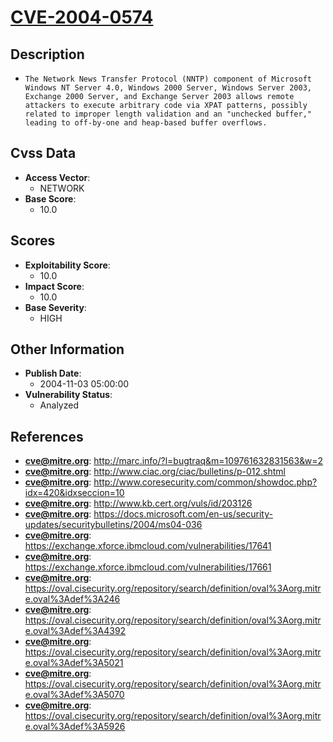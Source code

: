 
# [CVE-2004-0574](https://cve.mitre.org/cgi-bin/cvename.cgi?name=CVE-2004-0574)

## Description

- `The Network News Transfer Protocol (NNTP) component of Microsoft Windows NT Server 4.0, Windows 2000 Server, Windows Server 2003, Exchange 2000 Server, and Exchange Server 2003 allows remote attackers to execute arbitrary code via XPAT patterns, possibly related to improper length validation and an "unchecked buffer," leading to off-by-one and heap-based buffer overflows.`

## Cvss Data

- **Access Vector**:
  - NETWORK
- **Base Score**:
  - 10.0

## Scores

- **Exploitability Score**:
  - 10.0
- **Impact Score**:
  - 10.0
- **Base Severity**:
  - HIGH

## Other Information

- **Publish Date**:
  - 2004-11-03 05:00:00
- **Vulnerability Status**:
  - Analyzed

## References

- **cve@mitre.org**: http://marc.info/?l=bugtraq&m=109761632831563&w=2
- **cve@mitre.org**: http://www.ciac.org/ciac/bulletins/p-012.shtml
- **cve@mitre.org**: http://www.coresecurity.com/common/showdoc.php?idx=420&idxseccion=10
- **cve@mitre.org**: http://www.kb.cert.org/vuls/id/203126
- **cve@mitre.org**: https://docs.microsoft.com/en-us/security-updates/securitybulletins/2004/ms04-036
- **cve@mitre.org**: https://exchange.xforce.ibmcloud.com/vulnerabilities/17641
- **cve@mitre.org**: https://exchange.xforce.ibmcloud.com/vulnerabilities/17661
- **cve@mitre.org**: https://oval.cisecurity.org/repository/search/definition/oval%3Aorg.mitre.oval%3Adef%3A246
- **cve@mitre.org**: https://oval.cisecurity.org/repository/search/definition/oval%3Aorg.mitre.oval%3Adef%3A4392
- **cve@mitre.org**: https://oval.cisecurity.org/repository/search/definition/oval%3Aorg.mitre.oval%3Adef%3A5021
- **cve@mitre.org**: https://oval.cisecurity.org/repository/search/definition/oval%3Aorg.mitre.oval%3Adef%3A5070
- **cve@mitre.org**: https://oval.cisecurity.org/repository/search/definition/oval%3Aorg.mitre.oval%3Adef%3A5926
